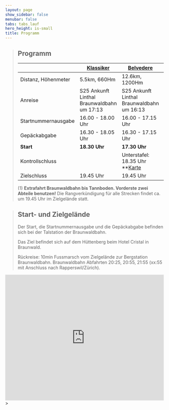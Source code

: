 ```yaml
---
layout: page
show_sidebar: false
menubar: false
tabs: tabs_lauf
hero_height: is-small
title: Programm
---
```


> ## Programm
> |  | **[Klassiker](/der_klassiker)** | **[Belvedere](/belvedere)** | **[Berggitzi](/berggitzi)** |
> | ---        	 |    ----  |       --- | --- |
> | Distanz, Höhenmeter | 5.5km, 660Hm | 12.6km, 1200Hm | 4.1km, 450Hm |
> | Anreise | S25 Ankunft Linthal Braunwaldbahn um 17:13 | S25 Ankunft Linthal Braunwaldbahn um 16:13 | S25 Ankunft Linthal Braunwaldbahn um 17:13 |
> | Startnummernausgabe | 16.00 - 18.00 Uhr | 16.00 - 17.15 Uhr | 16.00 - 18.00 Uhr |
> | Gepäckabgabe | 16.30 - 18.05 Uhr | 16.30 - 17.15 Uhr | 16.30 - 18.00 Uhr |
> | **Start** | **18.30 Uhr** | **17.30 Uhr** | **18.20 Uhr (1)** |
> | Kontrollschluss |  | Unterstafel: 18.35 Uhr **[Karte](/belvedere) |  |
> | Zielschluss | 19.45 Uhr | 19.45 Uhr | 19.45 Uhr |
>
> (1) **Extrafahrt Braunwaldbahn bis Tannboden. Vorderste zwei Abteile benutzen!**
> Die Rangverkündigung für alle Strecken findet ca. um 19.45 Uhr im Zielgelände statt.

> ## Start- und Zielgelände
>
> Der Start, die Startnummernausgabe und die Gepäckabgabe befinden sich bei der Talstation der Braunwaldbahn.
>
> Das Ziel befindet sich auf dem Hüttenberg beim Hotel Cristal in Braunwald.
>
> Rückreise: 10min Fussmarsch vom Zielgelände zur Bergstation Braunwaldbahn. Braunwaldbahn Abfahrten 20:25, 20:55, 21:55 (xx:55 mit Anschluss nach Rapperswil/Zürich).

<div class="hero-body" style="margin:0 !important; padding: 0 !important;">
<iframe src='https://map.geo.admin.ch/embed.html?lang=de&topic=ech&bgLayer=ch.swisstopo.pixelkarte-farbe&layers=ch.swisstopo.zeitreihen,ch.bfs.gebaeude_wohnungs_register,ch.bav.haltestellen-oev,ch.swisstopo.swisstlm3d-wanderwege,KML%7C%7Chttps:%2F%2Fpublic.geo.admin.ch%2FIoZL194gTJifnsQOmcdBdg&layers_visibility=false,false,false,false,true&layers_timestamp=18641231,,,,&layers_opacity=1,1,1,0.8,1&E=2718616.92&N=1199874.20&zoom=6' height='400' frameborder='0' style='width: 100% !important; border:0;'></iframe>
></div>

